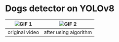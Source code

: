 # Dogs detector on YOLOv8

| ![GIF 1](assets/dog_cropped.gif) | ![GIF 2](assets/dog_with_box_cropped.gif) |
| ------------------------- | ------------------------- |
| original video            | after using algorithm     |

